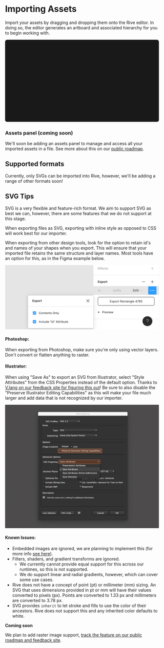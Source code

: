 # Importing Assets

Import your assets by dragging and dropping them onto the Rive editor. In doing so, the editor generates an artboard and associated hierarchy for you to begin working with.

![](../../.gitbook/assets/import%20%281%29.gif)

### Assets panel \(coming soon\)

We'll soon be adding an assets panel to manage and access all your imported assets in a file. See more about this on our [public roadmap](https://feedback.rive.app/116).

## Supported formats

Currently, only SVGs can be imported into Rive, however, we'll be adding a range of other formats soon!

## SVG Tips

SVG is a very flexible and feature-rich format. We aim to support SVG as best we can, however, there are some features that we do not support at this stage. 

When exporting files as SVG, exporting with inline style as opposed to CSS will work best for our importer.

When exporting from other design tools, look for the option to retain id's and names of your shapes when you export. This will ensure that your imported file retains the same structure and layer names. Most tools have an option for this, as in the Figma example below.

![Figma&apos;s option to include &quot;id&quot; attribute](../../.gitbook/assets/figma_export_id.png)

#### Photoshop:

When exporting from Photoshop, make sure you're only using vector layers. Don't convert or flatten anything to raster.

#### Illustrator:

When using "Save As" to export an SVG from Illustrator, select "Style Attributes" from the CSS Properties instead of the default option. Thanks to [V.lang on our feedback site for figuring this out](https://feedback.rive.app/122)! Be sure to also disable the "Preserve Illustrator Editing Capabilities" as this will make your file much larger and add data that is not recognized by our importer. 

![Illustrator&apos;s Save As SVG panel](../../.gitbook/assets/image%20%282%29.png)

#### Known Issues: 

* Embedded images are ignored, we are planning to implement this \(for more info [see here](https://feedback.rive.app/69)\).
* Filters, shaders, and gradient transforms are ignored. 
  * We currently cannot provide equal support for this across our runtimes, so this is not supported.
  * We do support linear and radial gradients, however, which can cover some use cases.
* Rive does not have a concept of point \(pt\) or millimeter \(mm\) sizing. An SVG that uses dimensions provided in pt or mm will have their values converted to pixels \(px\). Points are converted to 1.33 px and millimeters are converted to  3.78 px. 
* SVG provides `inherit` to let stroke and fills to use the color of their ancestors. Rive does not support this and any inherited color defaults to white.

**Coming soon**

We plan to add raster image support, [track the feature on our public roadmap and feedback site](https://feedback.rive.app/69).

